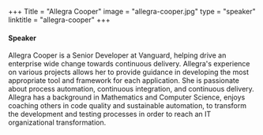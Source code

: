 +++
Title = "Allegra Cooper"
image = "allegra-cooper.jpg"
type = "speaker"
linktitle = "allegra-cooper"
+++

#### Speaker

Allegra Cooper is a Senior Developer at Vanguard, helping drive an enterprise wide change towards continuous delivery. Allegra's experience on various projects allows her to provide guidance in developing the most appropriate tool and framework for each application. She is passionate about process automation, continuous integration, and continuous delivery. Allegra has a background in Mathematics and Computer Science, enjoys coaching others in code quality and sustainable automation, to transform the development and testing processes in order to reach an IT organizational transformation.